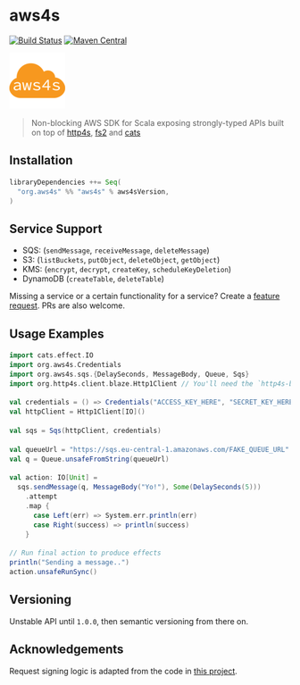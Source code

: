 # aws4s #
[![Build Status](https://travis-ci.org/aws4s/aws4s.svg?branch=master)](https://travis-ci.org/aws4s/aws4s)
[![Maven Central](https://maven-badges.herokuapp.com/maven-central/org.aws4s/aws4s_2.12/badge.svg)](https://maven-badges.herokuapp.com/maven-central/org.aws4s/aws4s_2.12)

![Logo](aws4s-small.png)
> Non-blocking AWS SDK for Scala exposing strongly-typed APIs built on top of [http4s](http://http4s.org), [fs2](https://github.com/functional-streams-for-scala/fs2) and [cats](https://typelevel.org/cats/)

## Installation ##
```sbt
libraryDependencies ++= Seq(
  "org.aws4s" %% "aws4s" % aws4sVersion,
)
```

## Service Support ##
- SQS: (`sendMessage`, `receiveMessage`, `deleteMessage`)
- S3: (`listBuckets`, `putObject`, `deleteObject`, `getObject`)
- KMS: (`encrypt`, `decrypt`, `createKey`, `scheduleKeyDeletion`)
- DynamoDB (`createTable`, `deleteTable`)

Missing a service or a certain functionality for a service? Create a [feature request](https://github.com/aws4s/aws4s/issues/new?labels=feature%20request). PRs are
also welcome.

## Usage Examples ##
```scala
import cats.effect.IO
import org.aws4s.Credentials
import org.aws4s.sqs.{DelaySeconds, MessageBody, Queue, Sqs}
import org.http4s.client.blaze.Http1Client // You'll need the `http4s-blaze-client` dependency for that

val credentials = () => Credentials("ACCESS_KEY_HERE", "SECRET_KEY_HERE")
val httpClient = Http1Client[IO]()

val sqs = Sqs(httpClient, credentials)

val queueUrl = "https://sqs.eu-central-1.amazonaws.com/FAKE_QUEUE_URL"
val q = Queue.unsafeFromString(queueUrl)

val action: IO[Unit] =
  sqs.sendMessage(q, MessageBody("Yo!"), Some(DelaySeconds(5)))
    .attempt
    .map {
      case Left(err) => System.err.println(err)
      case Right(success) => println(success)
    }

// Run final action to produce effects
println("Sending a message..")
action.unsafeRunSync()
```

## Versioning ##
Unstable API until `1.0.0`, then semantic versioning from there on.

## Acknowledgements ##
Request signing logic is adapted from the code in [this project](https://github.com/ticofab/aws-request-signer).
